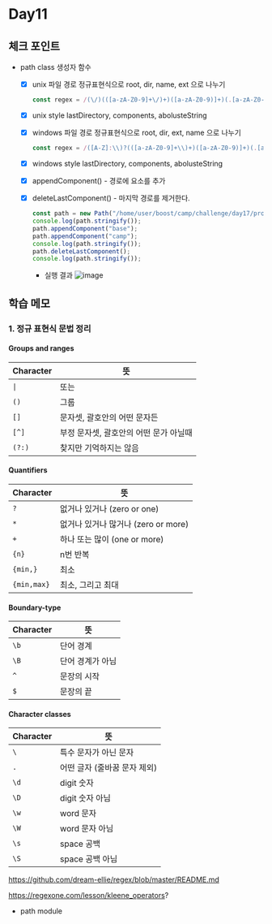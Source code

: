 # Day11

## 체크 포인트
- path class 생성자 함수 
  - [x] unix 파일 경로 정규표현식으로 root, dir, name, ext 으로 나누기 
    ```javascript
    const regex = /(\/)(([a-zA-Z0-9]+\/)+)([a-zA-Z0-9)]+)(.[a-zA-Z0-9.]+)/;
    ```
  - [x] unix style lastDirectory, components, abolusteString 
  - [x] windows 파일 경로 정규표현식으로 root, dir, ext, name 으로 나누기 
    ```javascript
    const regex = /([A-Z]:\\)?(([a-zA-Z0-9]+\\)+)([a-zA-Z0-9)]+)(.[a-zA-Z0-9.]+)/;
    ```
  - [x] windows style lastDirectory, components, abolusteString 
  - [x] appendComponent() - 경로에 요소를 추가

  - [x] deleteLastComponent() - 마지막 경로를 제거한다.  
    ```javascript
    const path = new Path("/home/user/boost/camp/challenge/day17/problem.md");
    console.log(path.stringify());
    path.appendComponent("base");
    path.appendComponent("camp");
    console.log(path.stringify());
    path.deleteLastComponent();
    console.log(path.stringify());
    ```
    - 실행 결과
    ![image](https://user-images.githubusercontent.com/64758931/182191713-8b782e57-cc49-4c29-8700-bc76c551ca02.png)

## 학습 메모

### 1. 정규 표현식 문법 정리

#### Groups and ranges

| Character | 뜻                                     |
| --------- | -------------------------------------- |
| `\|`      | 또는                                   |
| `()`      | 그룹                                   |
| `[]`      | 문자셋, 괄호안의 어떤 문자든           |
| `[^]`     | 부정 문자셋, 괄호안의 어떤 문가 아닐때 |
| `(?:)`    | 찾지만 기억하지는 않음                 |

#### Quantifiers

| Character   | 뜻                                  |
| ----------- | ----------------------------------- |
| `?`         | 없거나 있거나 (zero or one)         |
| `*`         | 없거나 있거나 많거나 (zero or more) |
| `+`         | 하나 또는 많이 (one or more)        |
| `{n}`       | n번 반복                            |
| `{min,}`    | 최소                                |
| `{min,max}` | 최소, 그리고 최대                   |

#### Boundary-type

| Character | 뜻               |
| --------- | ---------------- |
| `\b`      | 단어 경계        |
| `\B`      | 단어 경계가 아님 |
| `^`       | 문장의 시작      |
| `$`       | 문장의 끝        |

#### Character classes

| Character | 뜻                           |
| --------- | ---------------------------- |
| `\`       | 특수 문자가 아닌 문자        |
| `.`       | 어떤 글자 (줄바꿈 문자 제외) |
| `\d`      | digit 숫자                   |
| `\D`      | digit 숫자 아님              |
| `\w`      | word 문자                    |
| `\W`      | word 문자 아님               |
| `\s`      | space 공백                   |
| `\S`      | space 공백 아님              |

https://github.com/dream-ellie/regex/blob/master/README.md

https://regexone.com/lesson/kleene_operators?

- path module 
